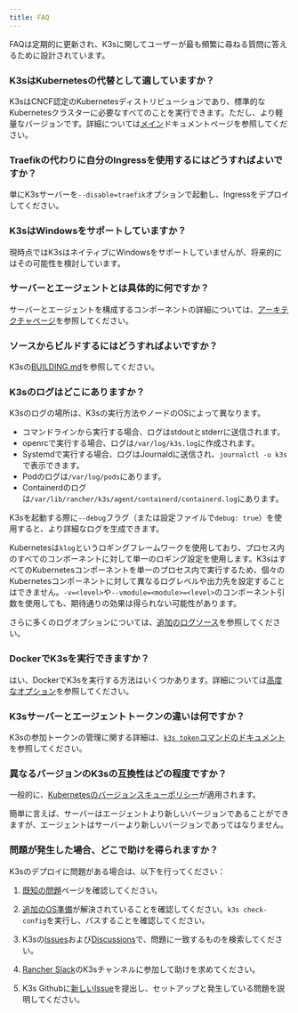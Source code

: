 ```yaml
---
title: FAQ
---
```


FAQは定期的に更新され、K3sに関してユーザーが最も頻繁に尋ねる質問に答えるために設計されています。

### K3sはKubernetesの代替として適していますか？

K3sはCNCF認定のKubernetesディストリビューションであり、標準的なKubernetesクラスターに必要なすべてのことを実行できます。ただし、より軽量なバージョンです。詳細については[メイン](./introduction.md)ドキュメントページを参照してください。

### Traefikの代わりに自分のIngressを使用するにはどうすればよいですか？

単にK3sサーバーを`--disable=traefik`オプションで起動し、Ingressをデプロイしてください。

### K3sはWindowsをサポートしていますか？

現時点ではK3sはネイティブにWindowsをサポートしていませんが、将来的にはその可能性を検討しています。

### サーバーとエージェントとは具体的に何ですか？

サーバーとエージェントを構成するコンポーネントの詳細については、[アーキテクチャページ](./architecture.md)を参照してください。

### ソースからビルドするにはどうすればよいですか？

K3sの[BUILDING.md](https://github.com/k3s-io/k3s/blob/master/BUILDING.md)を参照してください。

### K3sのログはどこにありますか？

K3sのログの場所は、K3sの実行方法やノードのOSによって異なります。

* コマンドラインから実行する場合、ログはstdoutとstderrに送信されます。
* openrcで実行する場合、ログは`/var/log/k3s.log`に作成されます。
* Systemdで実行する場合、ログはJournaldに送信され、`journalctl -u k3s`で表示できます。
* Podのログは`/var/log/pods`にあります。
* Containerdのログは`/var/lib/rancher/k3s/agent/containerd/containerd.log`にあります。

K3sを起動する際に`--debug`フラグ（または設定ファイルで`debug: true`）を使用すると、より詳細なログを生成できます。

Kubernetesは`klog`というロギングフレームワークを使用しており、プロセス内のすべてのコンポーネントに対して単一のロギング設定を使用します。K3sはすべてのKubernetesコンポーネントを単一のプロセス内で実行するため、個々のKubernetesコンポーネントに対して異なるログレベルや出力先を設定することはできません。`-v=<level>`や`--vmodule=<module>=<level>`のコンポーネント引数を使用しても、期待通りの効果は得られない可能性があります。

さらに多くのログオプションについては、[追加のログソース](./advanced.md#additional-logging-sources)を参照してください。

### DockerでK3sを実行できますか？

はい、DockerでK3sを実行する方法はいくつかあります。詳細については[高度なオプション](./advanced.md#running-k3s-in-docker)を参照してください。

### K3sサーバーとエージェントトークンの違いは何ですか？

K3sの参加トークンの管理に関する詳細は、[`k3s token`コマンドのドキュメント](./cli/token.md)を参照してください。

### 異なるバージョンのK3sの互換性はどの程度ですか？

一般的に、[Kubernetesのバージョンスキューポリシー](https://kubernetes.io/releases/version-skew-policy/)が適用されます。

簡単に言えば、サーバーはエージェントより新しいバージョンであることができますが、エージェントはサーバーより新しいバージョンであってはなりません。

### 問題が発生した場合、どこで助けを得られますか？

K3sのデプロイに問題がある場合は、以下を行ってください：

1) [既知の問題](./known-issues.md)ページを確認してください。

2) [追加のOS準備](./installation/requirements.md#operating-systems)が解決されていることを確認してください。`k3s check-config`を実行し、パスすることを確認してください。

3) K3sの[Issues](https://github.com/k3s-io/k3s/issues)および[Discussions](https://github.com/k3s-io/k3s/discussions)で、問題に一致するものを検索してください。

<!--lint disable no-dead-urls-->
4) [Rancher Slack](https://slack.rancher.io/)のK3sチャンネルに参加して助けを求めてください。

5) K3s Githubに[新しいIssue](https://github.com/k3s-io/k3s/issues/new/choose)を提出し、セットアップと発生している問題を説明してください。